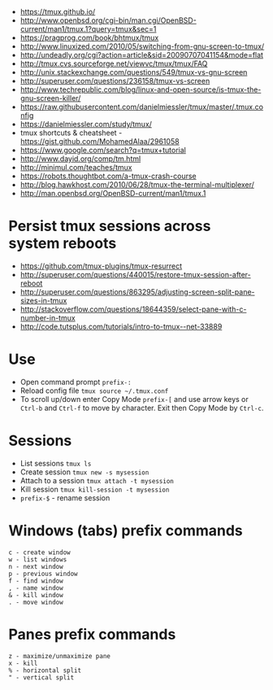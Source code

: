 - https://tmux.github.io/
- http://www.openbsd.org/cgi-bin/man.cgi/OpenBSD-current/man1/tmux.1?query=tmux&sec=1
- https://pragprog.com/book/bhtmux/tmux
- http://www.linuxized.com/2010/05/switching-from-gnu-screen-to-tmux/
- http://undeadly.org/cgi?action=article&sid=20090707041154&mode=flat
- http://tmux.cvs.sourceforge.net/viewvc/tmux/tmux/FAQ
- http://unix.stackexchange.com/questions/549/tmux-vs-gnu-screen
- http://superuser.com/questions/236158/tmux-vs-screen
- http://www.techrepublic.com/blog/linux-and-open-source/is-tmux-the-gnu-screen-killer/
- https://raw.githubusercontent.com/danielmiessler/tmux/master/.tmux.config
- https://danielmiessler.com/study/tmux/
- tmux shortcuts & cheatsheet - https://gist.github.com/MohamedAlaa/2961058
- https://www.google.com/search?q=tmux+tutorial
- http://www.dayid.org/comp/tm.html
- http://minimul.com/teaches/tmux
- https://robots.thoughtbot.com/a-tmux-crash-course
- http://blog.hawkhost.com/2010/06/28/tmux-the-terminal-multiplexer/
- http://man.openbsd.org/OpenBSD-current/man1/tmux.1

# Persist tmux sessions across system reboots
- https://github.com/tmux-plugins/tmux-resurrect
- http://superuser.com/questions/440015/restore-tmux-session-after-reboot
- http://superuser.com/questions/863295/adjusting-screen-split-pane-sizes-in-tmux
- http://stackoverflow.com/questions/18644359/select-pane-with-c-number-in-tmux
- http://code.tutsplus.com/tutorials/intro-to-tmux--net-33889

# Use
- Open command prompt `prefix-:`
- Reload config file `tmux source ~/.tmux.conf`
- To scroll up/down enter Copy Mode `prefix-[` and use arrow keys or `Ctrl-b` and `Ctrl-f` to move by character. Exit then Copy Mode by `Ctrl-c`.

# Sessions
- List sessions `tmux ls`
- Create session `tmux new -s mysession`
- Attach to a session `tmux attach -t mysession`
- Kill session `tmux kill-session -t mysession`
- `prefix-$` - rename session

# Windows (tabs) prefix commands
```
c - create window
w - list windows
n - next window
p - previous window
f - find window
, - name window
& - kill window
. - move window
```

# Panes prefix commands
```
z - maximize/unmaximize pane
x - kill
% - horizontal split
" - vertical split
```
